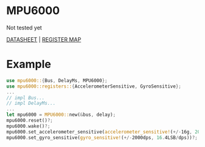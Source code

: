 MPU6000
=======

Not tested yet

[DATASHEET][DATASHEET] | [REGISTER MAP][REGISTER_MAP]

[DATASHEET]: https://invensense.tdk.com/wp-content/uploads/2015/02/MPU-6000-Datasheet1.pdf
[REGISTER_MAP]: https://invensense.tdk.com/wp-content/uploads/2015/02/MPU-6000-Register-Map1.pdf

Example
=======

```rust
use mpu6000::{Bus, DelayMs, MPU6000};
use mpu6000::registers::{AccelerometerSensitive, GyroSensitive};
...
// impl Bus...
// impl DelayMs...
...
let mpu6000 = MPU6000::new(&bus, delay);
mpu6000.reset()?;
mpu6000.wake()?;
mpu6000.set_accelerometer_sensitive(accelerometer_sensitive!(+/-16g, 2048/LSB))?;
mpu6000.set_gyro_sensitive(gyro_sensitive!(+/-2000dps, 16.4LSB/dps))?;
```
